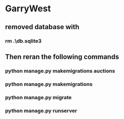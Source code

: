 # GarryWest

## removed database with

### rm .\db.sqlite3

## Then reran the following commands

### python manage.py makemigrations auctions

### python manage.py makemigrations

### python manage.py migrate

### python manage.py runserver
